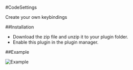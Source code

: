 #CodeSettings

Create your own keybindings

##Installation

- Download the zip file and unzip it to your plugin folder.
- Enable this plugin in the plugin manager.

##Example

![Example](http://andrano.de/Plugins/img/settings.jpg "Example")